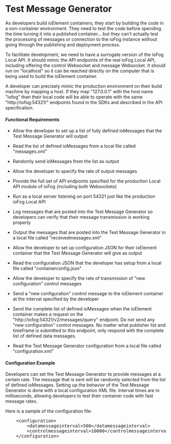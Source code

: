# Test Message Generator

As developers build ioElement containers, they start by building the code in a non-container environment. They need to test the code before spending the time turning it into a published container... but they can't actually test the processing of messages or connection to the ioFog instance without going through the publishing and deployment process.

To facilitate development, we need to have a surrogate version of the ioFog Local API. It should mimic the API endpoints of the real ioFog Local API, including offering the control Websocket and message Websocket. It should run on "localhost" so it can be reached directly on the computer that is being used to build the ioElement container.

A developer can precisely mimic the production environment on their build machine by mapping a host. If they map "127.0.0.1" with the host name "iofog" then their local code will be able to operate with the same "http://iofog:54321/" endpoints found in the SDKs and described in the API specification.

#### Functional Requirements

* Allow the developer to set up a list of fully defined ioMessages that the Test Message Generator will output

* Read the list of defined ioMessages from a local file called "messages.xml"

* Randomly send ioMessages from the list as output

* Allow the developer to specify the rate of output messages

* Provide the full set of API endpoints specified for the production Local API module of ioFog (including both Websockets)

* Run as a local server listening on port 54321 just like the production ioFog Local API

* Log messages that are posted into the Test Message Generator so developers can verify that their message transmission is working properly

* Output the messages that are posted into the Test Message Generator in a local file called "receivedmessages.xml"

* Allow the developer to set up configuration JSON for their ioElement container that the Test Message Generator will give as output

* Read the configuration JSON that the developer has setup from a local file called "containerconfig.json"

* Allow the developer to specify the rate of transmission of "new configuration" control messages

* Send a "new configuration" control message to the ioElement container at the interval specified by the developer

* Send the complete list of defined ioMessages when the ioElement container makes a request on the "http://iofog:54321/v2/messages/query" endpoint. Do not send any "new configuration" control messages. No matter what publisher list and timeframe is submitted to this endpoint, only respond with the complete list of defined data messages.

* Read the Test Message Generator configuration from a local file called "configuration.xml"


#### Configuration Example

Developers can set the Test Message Generator to provide messages at a certain rate. The message that is sent will be randomly selected from the list of defined ioMessages. Setting up the behavior of the Test Message Generator is done with a local configuration XML file. Interval times are in milliseconds, allowing developers to test their container code with fast message rates.

Here is a sample of the configuration file:

<pre>
	&lt;configuration&gt;
		&lt;datamessageinterval&gt;500&lt;/datamessageinterval&gt;
		&lt;controlmessageinterval&gt;10000&lt;/controlmessageinterval&gt;
	&lt;/configuration&gt;
</pre>

